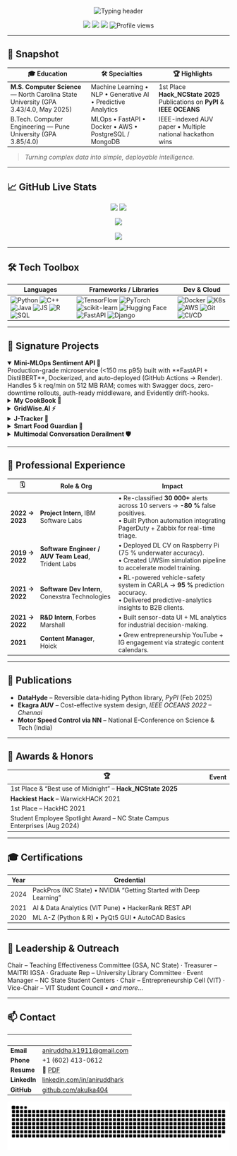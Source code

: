 <!-- ──────────────────────────────────────────────────────────── -->
<!--                  A N I R U D D H A   K U L K A R N I        -->
<!--      ML Engineer • Data Scientist • AI Builder • Hackathon  -->
<!-- ──────────────────────────────────────────────────────────── -->

<p align="center">
  <img src="https://readme-typing-svg.demolab.com?font=Fira+Code&size=26&pause=1000&color=9CF6F6&vCenter=true&multiline=true&width=800&height=70&lines=Hola+👋+|+नमस्ते+🙏+|+Hello+🌎;I'm+Aniruddha+Kulkarni;ML+Engineer+%E2%80%A2+Data+Scientist+%E2%80%A2+AI+Builder" alt="Typing header" />
</p>

<p align="center">
  <a href="https://www.linkedin.com/in/aniruddhark/"><img src="https://img.shields.io/badge/LinkedIn-0A66C2?style=for-the-badge&logo=linkedin&logoColor=white"/></a>
  <a href="mailto:aniruddha.k1911@gmail.com"><img src="https://img.shields.io/badge/Gmail-EA4335?style=for-the-badge&logo=gmail&logoColor=white"/></a>
  <a href="https://github.com/akulka404"><img src="https://img.shields.io/badge/GitHub-181717?style=for-the-badge&logo=github&logoColor=white"/></a>
  <img src="https://komarev.com/ghpvc/?username=akulka404&style=for-the-badge&label=PROFILE+VIEWS&color=lightgrey" alt="Profile views"/>
</p>

---

## 🚀 Snapshot

| 🎓 Education | 🛠️ Specialties | 🏆 Highlights |
|--------------|---------------|---------------|
| **M.S. Computer Science** — North Carolina State University (GPA 3.43/4.0, May 2025) | Machine Learning • NLP • Generative AI • Predictive Analytics | 1st Place **Hack_NCState 2025**<br/>Publications on **PyPI** & **IEEE OCEANS** |
| B.Tech. Computer Engineering — Pune University (GPA 3.85/4.0) | MLOps • FastAPI • Docker • AWS • PostgreSQL / MongoDB | IEEE-indexed AUV paper • Multiple national hackathon wins |

> *Turning complex data into simple, deployable intelligence.*

---

## 📈 GitHub Live Stats
<p align="center">
  <img src="https://github-readme-stats.vercel.app/api?username=akulka404&show_icons=true&theme=tokyonight&hide_border=true" height="165"/>
  <img src="https://github-readme-streak-stats.herokuapp.com?user=akulka404&theme=tokyonight&hide_border=true" height="165"/>
</p>
<p align="center">
  <img src="https://github-profile-trophy.vercel.app/?username=akulka404&theme=tokyonight&no-frame=true&column=7" />
</p>
<p align="center">
  <img src="https://github-readme-activity-graph.cyclic.app/graph?username=akulka404&theme=tokyo-night&hide_border=true" />
</p>

---

## 🛠️ Tech Toolbox

| **Languages** | **Frameworks / Libraries** | **Dev & Cloud** |
|---------------|----------------------------|-----------------|
| ![Python](https://img.shields.io/badge/Python-3776AB?style=flat-square&logo=python&logoColor=white) ![C++](https://img.shields.io/badge/C%2B%2B-00599C?style=flat-square&logo=c%2B%2B&logoColor=white) ![Java](https://img.shields.io/badge/Java-007396?style=flat-square&logo=java&logoColor=white) ![JS](https://img.shields.io/badge/JavaScript-F7DF1E?style=flat-square&logo=javascript&logoColor=black) ![R](https://img.shields.io/badge/R-276DC3?style=flat-square&logo=r&logoColor=white) ![SQL](https://img.shields.io/badge/SQL-4479A1?style=flat-square&logo=postgresql&logoColor=white) | ![TensorFlow](https://img.shields.io/badge/TensorFlow-FF6F00?style=flat-square&logo=tensorflow&logoColor=white) ![PyTorch](https://img.shields.io/badge/PyTorch-EE4C2C?style=flat-square&logo=pytorch&logoColor=white) ![scikit-learn](https://img.shields.io/badge/scikit--learn-F7931E?style=flat-square&logo=scikit-learn&logoColor=white) ![Hugging Face](https://img.shields.io/badge/Hugging%20Face-FFCD00?style=flat-square&logo=huggingface&logoColor=black) ![FastAPI](https://img.shields.io/badge/FastAPI-009688?style=flat-square&logo=fastapi&logoColor=white) ![Django](https://img.shields.io/badge/Django-092E20?style=flat-square&logo=django&logoColor=white) | ![Docker](https://img.shields.io/badge/Docker-2496ED?style=flat-square&logo=docker&logoColor=white) ![K8s](https://img.shields.io/badge/Kubernetes-326CE5?style=flat-square&logo=kubernetes&logoColor=white) ![AWS](https://img.shields.io/badge/AWS-232F3E?style=flat-square&logo=amazonaws&logoColor=white) ![Git](https://img.shields.io/badge/Git-F05032?style=flat-square&logo=git&logoColor=white) ![CI/CD](https://img.shields.io/badge/CI%2FCD-0078D4?style=flat-square&logo=azuredevops&logoColor=white) |

---

## 🌟 Signature Projects
<details open>
  <summary><strong>Mini-MLOps Sentiment API 🚀</strong></summary>
  Production-grade microservice (<150 ms p95) built with **FastAPI + DistilBERT**, Dockerized, and auto-deployed (GitHub Actions → Render). Handles 5 k req/min on 512 MB RAM; comes with Swagger docs, zero-downtime rollouts, auth-ready middleware, and Evidently drift-hooks.
</details>

<details>
  <summary><strong>My CookBook 🍳</strong></summary>
  AI-powered meal planner featuring personalized recipe recommendations, drag-and-drop weekly calendar, voice-guided cooking mode, real-time nutrition tracking, and auto-scaling ingredients.
</details>

<details>
  <summary><strong>GridWise.AI ⚡</strong></summary>
  Blockchain-backed P2P energy-trading platform: Ethereum smart contracts + LSTM demand forecasting for real-time pricing and decentralized load balancing, with interactive energy dashboards.
</details>

<details>
  <summary><strong>J-Tracker 📂</strong></summary>
  High-volume job-application manager replacing spreadsheets—keyword search, wishlist, rejection logging, deadline reminders.
</details>

<details>
  <summary><strong>Smart Food Guardian 🥦</strong></summary>
  Raspberry Pi + camera for fridge monitoring, cloud-synced expiration tracking, and “eat-me-first” notifications to reduce household food waste.
</details>

<details>
  <summary><strong>Multimodal Conversation Derailment 🛡️</strong></summary>
  Hybrid **BERT + Faster R-CNN** detects toxic shifts in online chats, achieving SOTA moderation accuracy via self-attention fusion.
</details>

---

## 💼 Professional Experience

| 🗓 | Role & Org | Impact |
|----|------------|--------|
| **2022 → 2023** | <b>Project Intern</b>, IBM Software Labs | • Re-classified **30 000+** alerts across 10 servers → **-80 %** false positives.<br/>• Built Python automation integrating PagerDuty + Zabbix for real-time triage. |
| **2019 → 2022** | <b>Software Engineer / AUV Team Lead</b>, Trident Labs | • Deployed DL CV on Raspberry Pi (75 % underwater accuracy).<br/>• Created UWSim simulation pipeline to accelerate model training. |
| **2021 → 2022** | <b>Software Dev Intern</b>, Conexstra Technologies | • RL-powered vehicle-safety system in CARLA → **95 %** prediction accuracy.<br/>• Delivered predictive-analytics insights to B2B clients. |
| **2021 → 2022** | <b>R&D Intern</b>, Forbes Marshall | • Built sensor-data UI + ML analytics for industrial decision-making. |
| **2021** | <b>Content Manager</b>, Hoick | • Grew entrepreneurship YouTube + IG engagement via strategic content calendars. |

---

## 📝 Publications
- **DataHyde** – Reversible data-hiding Python library, *PyPI* (Feb 2025)  
- **Ekagra AUV** – Cost-effective system design, *IEEE OCEANS 2022 – Chennai*  
- **Motor Speed Control via NN** – National E-Conference on Science & Tech (India)  

---

## 🏅 Awards & Honors
| 🏆 | Event |
|----|-------|
| 1st Place & “Best use of Midnight” – **Hack_NCState 2025** |
| **Hackiest Hack** – WarwickHACK 2021 |
| 1st Place – HackHC 2021 |
| Student Employee Spotlight Award – NC State Campus Enterprises (Aug 2024) |

---

## 🎓 Certifications
| Year | Credential |
|------|------------|
| 2024 | PackPros (NC State) • NVIDIA “Getting Started with Deep Learning” |
| 2021 | AI & Data Analytics (VIT Pune) • HackerRank REST API |
| 2020 | ML A-Z (Python & R) • PyQt5 GUI • AutoCAD Basics |

---

## 🤝 Leadership & Outreach
Chair – Teaching Effectiveness Committee (GSA, NC State) · Treasurer – MAITRI IGSA · Graduate Rep – University Library Committee · Event Manager – NC State Student Centers · Chair – Entrepreneurship Cell (VIT) · Vice-Chair – VIT Student Council • *and more…*

---

## 📫 Contact

| &nbsp; | &nbsp; |
|--------|-------|
| **Email** | aniruddha.k1911@gmail.com |
| **Phone** | +1 (602) 413-0612 |
| **Resume** | 📄 [PDF](https://github.com/akulka404/akulka404/blob/main/Resume-Aniruddha%20Kulkarni.pdf) |
| **LinkedIn** | [linkedin.com/in/aniruddhark](https://www.linkedin.com/in/aniruddhark/) |
| **GitHub** | [github.com/akulka404](https://github.com/akulka404) |

<p align="center">
  <img src="https://raw.githubusercontent.com/platane/snk/output/github-contribution-grid-snake-dark.svg" alt="snake animation" />
</p>
